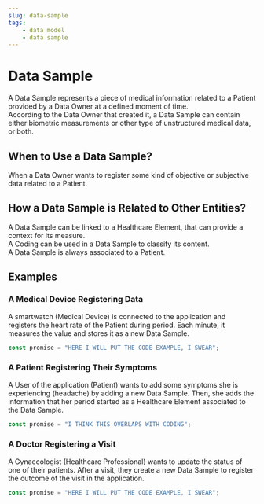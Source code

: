 ```yaml
---
slug: data-sample
tags:
    - data model
    - data sample
---
```

# Data Sample

A Data Sample represents a piece of medical information related to a Patient provided by a Data Owner at a defined
moment of time.  
According to the Data Owner that created it, a Data Sample can contain either biometric measurements or other type of 
unstructured medical data, or both.  

## When to Use a Data Sample?

When a Data Owner wants to register some kind of objective or subjective data related to a Patient.

## How a Data Sample is Related to Other Entities?

A Data Sample can be linked to a Healthcare Element, that can provide a context for its measure.  
A Coding can be used in a Data Sample to classify its content.  
A Data Sample is always associated to a Patient.  

## Examples

### A Medical Device Registering Data

A smartwatch (Medical Device) is connected to the application and registers the heart rate of the Patient during period.
Each minute, it measures the value and stores it as a new Data Sample.

```typescript
const promise = "HERE I WILL PUT THE CODE EXAMPLE, I SWEAR";
```

### A Patient Registering Their Symptoms

A User of the application (Patient) wants to add some symptoms she is experiencing (headache) by adding a new Data Sample.
Then, she adds the information that her period started as a Healthcare Element associated to the Data Sample.
```typescript
const promise = "I THINK THIS OVERLAPS WITH CODING";
```

### A Doctor Registering a Visit

A Gynaecologist (Healthcare Professional) wants to update the status of one of their patients. After a visit, they 
create a new Data Sample to register the outcome of the visit in the application.
```typescript
const promise = "HERE I WILL PUT THE CODE EXAMPLE, I SWEAR";
```